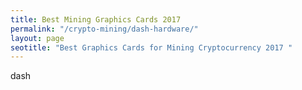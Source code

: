 ```yaml
---
title: Best Mining Graphics Cards 2017   
permalink: "/crypto-mining/dash-hardware/"
layout: page
seotitle: "Best Graphics Cards for Mining Cryptocurrency 2017 " 
---
```


dash